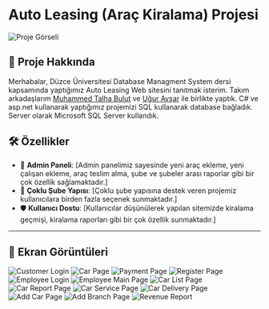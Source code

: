 # Auto Leasing (Araç Kiralama) Projesi

![Proje Görseli](img/CustomerMainPage.png)

## 🚀 Proje Hakkında

 
Merhabalar, Düzce Üniversitesi Database Managment System dersi kapsamında yaptığımız Auto Leasing Web sitesini tanıtmak isterim. Takım arkadaşlarım [Muhammed Talha Bulut](https://www.linkedin.com/in/muhammedblt/) ve [Uğur Avşar](https://www.linkedin.com/in/uğur-avşar-471a69231/) ile birlikte yaptık.
C# ve asp.net kullanarak yaptığımız projemizi SQL kullanarak database bağladık. Server olarak Microsoft SQL Server  kullandık.

## 🛠️ Özellikler

- 🚀 **Admin Paneli**: [Admin panelimiz sayesinde yeni araç ekleme, yeni çalışan ekleme, araç teslim alma, şube ve şubeler arası raporlar gibi bir çok özellik sağlamaktadır.]
- 🌟 **Çoklu Şube Yapısı**: [Çoklu şube yapısına destek veren projemiz kullanıcılara birden fazla seçenek sunmaktadır.]
- 🛡️ **Kullanıcı Dostu**: [Kullanıcılar düşünülerek yapılan sitemizde kiralama geçmişi, kiralama raporları gibi bir çok özellik sunmaktadır.]

---

## 📸 Ekran Görüntüleri

![Customer Login](img/CustomerLogin.png)
![Car Page](img/CustomerCarPage.png)
![Payment Page](img/PaymentPage.png)
![Register Page](img/NewCustomerPage.png)
![Employee Login](img/EmployeeLoginPage.png)
![Employee Main Page](img/EmployeeMainPage.png)
![Car List Page](img/CarListPage.png)
![Car Report Page](img/CarReport.png)
![Car Service Page](img/CarServicePage.png)
![Car Delivery Page](img/CarDeliveryPage.png)
![Add Car Page](img/NewCarPage.png)
![Add Branch Page](img/NewBranchPage.png)
![Revenue Report](img/RevenuePage.png)












